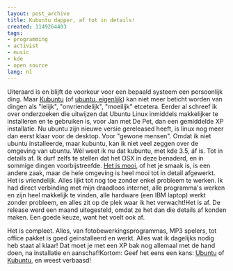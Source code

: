 ```yaml
---
layout: post_archive
title: Kubuntu dapper, af tot in details!
created: 1149264403
tags:
- programming
- activist
- music
- kde
- open source
lang: nl
---
```

Uiteraard is en blijft de voorkeur voor een bepaald systeem een persoonlijk ding. Maar [Kubuntu](http://www.kubuntu.org/) (of [ubuntu, eigenlijk](http://www.ubuntu.com/)) kan niet meer beticht worden van dingen als "lelijk", "onvriendelijk", "moeilijk" etcetera. Eerder al schreef ik over onderzoeken die uitwijzen dat Ubuntu Linux inmiddels makkelijker te installeren en te gebruiken is, voor Jan met De Pet, dan een gemiddelde XP installatie. Nu ubuntu zijn nieuwe versie gereleased heeft, is linux nog meer dan eerst klaar voor de desktop. Voor "gewone mensen". Omdat ik niet ubuntu installeerde, maar kubuntu, kan ik niet veel zeggen over de omgeving van ubuntu. Wél weet ik nu dat kubuntu, met kde 3.5, áf is. Tot in details af. Ik durf zelfs te stellen dat het OSX in deze benaderd, en in sommige dingen voorbijstreefde. [Het is mooi](http://shots.osdir.com/index.php?distro=451), of het je smaak is, is een andere zaak, maar de hele omgeving is heel mooi tot in detail afgewerkt. Het is vriendelijk. Alles lijkt tot nog toe zonder enkel probleem te werken. Ik had direct verbinding met mijn draadloos internet, alle programma's werken en zijn heel makkelijk te vinden, alle hardware (een IBM laptop) werkt zonder probleem, en alles zit op de plek waar ik het verwacht!Het is af. De release werd een maand uitegesteld, omdat ze het dan die details af konden maken. Een goede keuze, want het voelt ook af.

Het is compleet. Alles, van fotobewerkingsprogrammas, MP3 spelers, tot office pakket is goed geïnstalleerd en werkt. Alles wat ik dagelijks nodig heb staat al klaar! Dat moet je met een XP bak nog allemaal met de hand doen, na installatie en aanschaf!Kortom: Geef het eens een kans: [Ubuntu](http://www.ubuntu.com/download) of [Kubuntu](http://kubuntu.org/download.php), en weest verbaasd!
